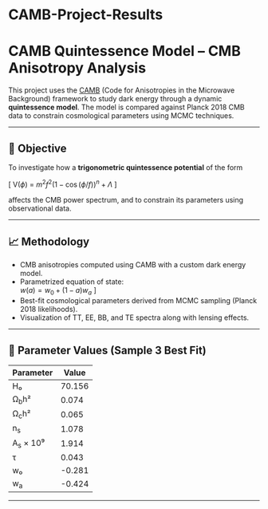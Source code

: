 # CAMB-Project-Results

# CAMB Quintessence Model – CMB Anisotropy Analysis

This project uses the [CAMB](https://camb.info) (Code for Anisotropies in the Microwave Background) framework to study dark energy through a dynamic **quintessence model**. The model is compared against Planck 2018 CMB data to constrain cosmological parameters using MCMC techniques.

---

## 🔬 Objective

To investigate how a **trigonometric quintessence potential** of the form

\[
V($\phi$) = $m^2 f^2 (1 - \cos(\phi/f))^n + \Lambda$
\]

affects the CMB power spectrum, and to constrain its parameters using observational data.

---

## 📈 Methodology

- CMB anisotropies computed using CAMB with a custom dark energy model.
- Parametrized equation of state:  
$w(a) = w_0 + (1 - a) w_a$
  \]
- Best-fit cosmological parameters derived from MCMC sampling (Planck 2018 likelihoods).
- Visualization of TT, EE, BB, and TE spectra along with lensing effects.

---

## 🧪 Parameter Values (Sample 3 Best Fit)

|     Parameter        |    Value      |
|----------------------|---------------|
| H₀                   |   70.156      |
| Ω<sub>b</sub>h²      |   0.074       |
| Ω<sub>c</sub>h²      |   0.065       |
| n<sub>s</sub>        |   1.078       |
| A<sub>s</sub> × 10⁹  |   1.914       |
| τ                    |   0.043       |
| w₀                   |   -0.281      |
| w<sub>a</sub>        |   -0.424      |
----------------------------------------
